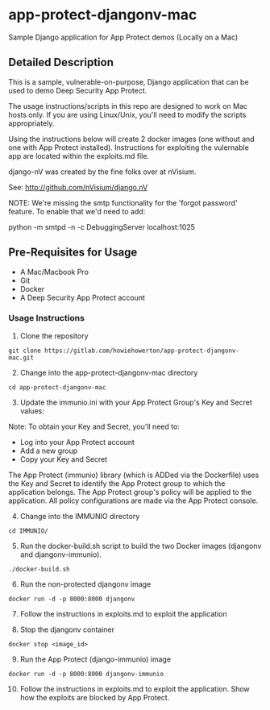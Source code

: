 # app-protect-djangonv-mac
Sample Django application for App Protect demos (Locally on a Mac)
## Detailed Description
This is a sample, vulnerable-on-purpose, Django application that can be used to demo Deep Security App Protect.

The usage instructions/scripts in this repo are designed to work on Mac hosts only.  If you are using Linux/Unix, you'll need to modify the scripts appropriately.

Using the instructions below will create 2 docker images (one without and one with App Protect installed).  Instructions for exploiting the vulernable app are located within the exploits.md file.

django-nV was created by the fine folks over at nVisium.

See:  http://github.com/nVisium/django.nV


 NOTE: We're missing the smtp functionality for the 'forgot password' feature. To enable that we'd need to add:

 python -m smtpd -n -c DebuggingServer localhost:1025



## Pre-Requisites for Usage
* A Mac/Macbook Pro
* Git
* Docker
* A Deep Security App Protect account

### Usage Instructions

1. Clone the repository
```
git clone https://gitlab.com/howiehowerton/app-protect-djangonv-mac.git
```
2. Change into the app-protect-djangonv-mac directory
```
cd app-protect-djangonv-mac
```
3. Update the immunio.ini with your App Protect Group's Key and Secret values:

Note: To obtain your Key and Secret, you'll need to:
* Log into your App Protect account
* Add a new group
* Copy your Key and Secret

The App Protect (immunio) library (which is ADDed via the Dockerfile) uses the Key and Secret to identify the App Protect group to which the application belongs.  The App Protect group's policy will be applied to the application.  All policy configurations are made via the App Protect console.

4. Change into the IMMUNIO directory
```
cd IMMUNIO/
```
5. Run the docker-build.sh script to build the two Docker images (djangonv and djangonv-immunio).
```
./docker-build.sh
```
6. Run the non-protected djangonv image
```
docker run -d -p 8000:8000 djangonv
```
7. Follow the instructions in exploits.md to exploit the application

8. Stop the djangonv container
```
docker stop <image_id>
```
9. Run the App Protect (django-immunio) image
```
docker run -d -p 8000:8000 djangonv-immunio
```
10. Follow the instructions in exploits.md to exploit the application.  Show how the exploits are blocked by App Protect.
